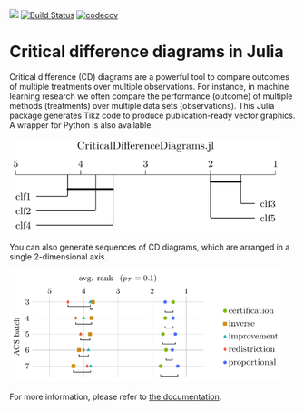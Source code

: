 [![](https://img.shields.io/badge/docs-dev-blue.svg)](https://mirkobunse.github.io/CriticalDifferenceDiagrams.jl/dev)
[![Build Status](https://github.com/mirkobunse/CriticalDifferenceDiagrams.jl/workflows/CI/badge.svg)](https://github.com/mirkobunse/CriticalDifferenceDiagrams.jl/actions)
[![codecov](https://codecov.io/gh/mirkobunse/CriticalDifferenceDiagrams.jl/branch/master/graph/badge.svg?token=LWBUWCH8OQ)](https://codecov.io/gh/mirkobunse/CriticalDifferenceDiagrams.jl)


# Critical difference diagrams in Julia

Critical difference (CD) diagrams are a powerful tool to compare outcomes of multiple treatments over multiple observations. For instance, in machine learning research we often compare the performance (outcome) of multiple methods (treatments) over multiple data sets (observations). This Julia package generates Tikz code to produce publication-ready vector graphics. A wrapper for Python is also available.

<img alt="docs/src/assets/example.svg" src="docs/src/assets/example.svg" width="480">

You can also generate sequences of CD diagrams, which are arranged in a single 2-dimensional axis.

<img alt="docs/src/assets/2d_example.svg" src="docs/src/assets/2d_example.svg" width="480">

For more information, please refer to [the documentation](https://mirkobunse.github.io/CriticalDifferenceDiagrams.jl/dev).
